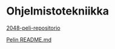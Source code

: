 # Ohjelmistotekniikka

[2048-peli-repositorio](https://github.com/irismayigyu/ot-harjoitustyo/tree/master/2048-peli)

[Pelin README.md](https://github.com/irismayigyu/ot-harjoitustyo/blob/master/2048-peli/README.md)
